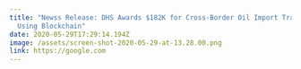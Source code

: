 ```yaml
---
title: "Newss Release: DHS Awards $182K for Cross-Border Oil Import Tracking
  Using Blockchain"
date: 2020-05-29T17:29:14.194Z
image: /assets/screen-shot-2020-05-29-at-13.28.00.png
link: https://google.com
---
```

